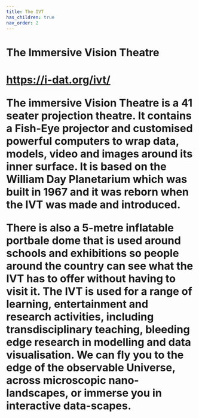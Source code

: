 ```yaml
---
title: The IVT
has_children: true
nav_order: 2
---
```


<h1>The Immersive Vision Theatre<h1>

https://i-dat.org/ivt/

The immersive Vision Theatre is a 41 seater projection theatre. It contains a Fish-Eye projector and 
customised powerful computers to wrap data, models, video and images around its inner surface. It 
is based on the William Day Planetarium which was built in 1967 and it was reborn when the IVT was 
made and introduced.

There is also a 5-metre inflatable portbale dome that is used around schools and exhibitions so people around the country can see what the IVT has to offer without having to visit it. 
The IVT is used for a range of learning, entertainment and research activities, including transdisciplinary teaching, bleeding edge research in modelling and data visualisation. We can fly you to the edge of the observable Universe, across microscopic nano-landscapes, or immerse you in interactive data-scapes.
